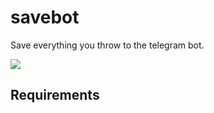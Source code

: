 # savebot
Save everything you throw to the telegram bot.

<img src="https://img.shields.io/github/license/iskoldt-X/savebot.svg"/> 


## Requirements

